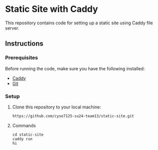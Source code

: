 # Static Site with Caddy

This repository contains code for setting up a static site using Caddy file server.

## Instructions

### Prerequisites

Before running the code, make sure you have the following installed:

- [Caddy](https://caddyserver.com/)
- [Git](https://git-scm.com/)

### Setup

1. Clone this repository to your local machine:

   ```bash
   https://github.com/cyse7125-su24-team13/static-site.git

2. Commands
   ```
   cd static-site
   caddy run
   hi

